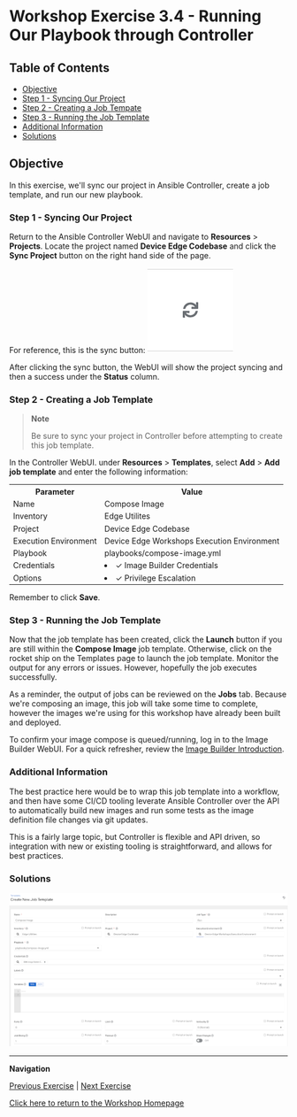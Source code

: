 # Workshop Exercise 3.4 - Running Our Playbook through Controller

## Table of Contents

* [Objective](#objective)
* [Step 1 - Syncing Our Project](#step-1---creating-a-playbook)
* [Step 2 - Creating a Job Tempate](#step-2---creating-a-job-template)
* [Step 3 - Running the Job Template](#step-3---running-the-job-template)
* [Additional Information](#additional-information)
* [Solutions](#solutions)

## Objective

In this exercise, we'll sync our project in Ansible Controller, create a job template, and run our new playbook.

### Step 1 - Syncing Our Project

Return to the Ansible Controller WebUI and navigate to **Resources** > **Projects**. Locate the project named **Device Edge Codebase** and click the **Sync Project** button on the right hand side of the page.

For reference, this is the sync button:
![Sync Button](../images/sync-button.png)

After clicking the sync button, the WebUI will show the project syncing and then a success under the **Status** column.

### Step 2 - Creating a Job Template

> **Note**
>
> Be sure to sync your project in Controller before attempting to create this job template.

In the Controller WebUI. under **Resources** > **Templates**, select **Add** > **Add job template** and enter the following information:

<table>
  <tr>
    <th>Parameter</th>
    <th>Value</th>
  </tr>
  <tr>
    <td>Name</td>
    <td>Compose Image</td>
  </tr>
  <tr>
    <td>Inventory</td>
    <td>Edge Utilites</td>
  </tr>
  <tr>
    <td>Project</td>
    <td>Device Edge Codebase</td>
  </tr>
  <tr>
    <td>Execution Environment</td>
    <td>Device Edge Workshops Execution Environment</td>
  </tr>
  <tr>
    <td>Playbook</td>
    <td>playbooks/compose-image.yml</td>
  </tr>
  <tr>
    <td>Credentials</td>
    <td><li>✓ Image Builder Credentials</li></td>
  </tr>
  <tr>
    <td>Options</td>
    <td><li>✓ Privilege Escalation</li></td>
  </tr>
</table>

Remember to click **Save**.

### Step 3 - Running the Job Template

Now that the job template has been created, click the **Launch** button if you are still within the **Compose Image** job template. Otherwise, click on the rocket ship on the Templates page to launch the job template. Monitor the output for any errors or issues. However, hopefully the job executes successfully.

As a reminder, the output of jobs can be reviewed on the **Jobs** tab. Because we're composing an image, this job will take some time to complete, however the images we're using for this workshop have already been built and deployed.

To confirm your image compose is queued/running, log in to the Image Builder WebUI. For a quick refresher, review the [Image Builder Introduction](../1.8-image-builder-intro).

### Additional Information

The best practice here would be to wrap this job template into a workflow, and then have some CI/CD tooling leverate Ansible Controller over the API to automatically build new images and run some tests as the image definition file changes via git updates.

This is a fairly large topic, but Controller is flexible and API driven, so integration with new or existing tooling is straightforward, and allows for best practices.

### Solutions

![Deploy Image Job Template](../images/compose-image-job-template.png)

---
**Navigation**

[Previous Exercise](../3.3-using-collection-in-playbook) | [Next Exercise](../4.1-network-provision)

[Click here to return to the Workshop Homepage](../README.md)
